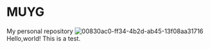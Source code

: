 # MUYG
My personal repository
![00830ac0-ff34-4b2d-ab45-13f08aa31716](https://github.com/user-attachments/assets/083df302-702d-4311-873d-de211bb0bec5)
Hello,world!
This is a test.
